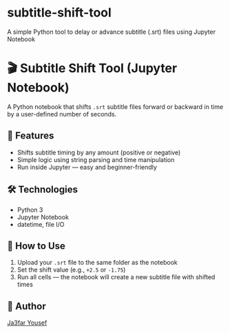 # subtitle-shift-tool
A simple Python tool to delay or advance subtitle (.srt) files using Jupyter Notebook
# 🎬 Subtitle Shift Tool (Jupyter Notebook)

A Python notebook that shifts `.srt` subtitle files forward or backward in time by a user-defined number of seconds.

## 🧠 Features
- Shifts subtitle timing by any amount (positive or negative)
- Simple logic using string parsing and time manipulation
- Run inside Jupyter — easy and beginner-friendly

## 🛠️ Technologies
- Python 3
- Jupyter Notebook
- datetime, file I/O

## 📁 How to Use
1. Upload your `.srt` file to the same folder as the notebook
2. Set the shift value (e.g., `+2.5` or `-1.75`)
3. Run all cells — the notebook will create a new subtitle file with shifted times

## 👤 Author
[Ja3far Yousef](https://github.com/ja3farr)
